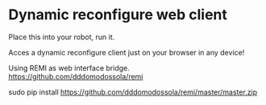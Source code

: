 Dynamic reconfigure web client
====

Place this into your robot, run it.

Acces a dynamic reconfigure client just on your browser in any device!

Using REMI as web interface bridge. https://github.com/dddomodossola/remi

sudo pip install https://github.com/dddomodossola/remi/master/master.zip




